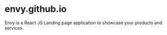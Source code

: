 # envy.github.io
Envy is a React JS Landing page application to showcase your products and services.

